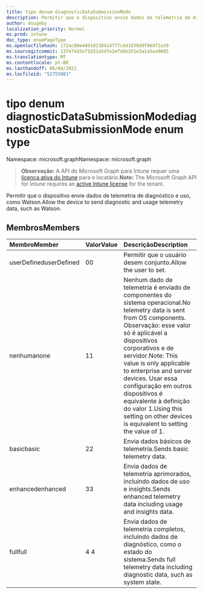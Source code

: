 ```yaml
---
title: tipo denum diagnosticDataSubmissionMode
description: Permitir que o dispositivo envie dados de telemetria de diagnóstico e uso, como Watson.
author: dougeby
localization_priority: Normal
ms.prod: intune
doc_type: enumPageType
ms.openlocfilehash: 172ac80e4491d238414777c4d1d30d9f969f2a39
ms.sourcegitcommit: 13f474d3e71d32a5dfe2efebb351e3a1a5aa9685
ms.translationtype: MT
ms.contentlocale: pt-BR
ms.lasthandoff: 06/04/2021
ms.locfileid: "52755081"
---
```

# <a name="diagnosticdatasubmissionmode-enum-type"></a><span data-ttu-id="4ad34-103">tipo denum diagnosticDataSubmissionMode</span><span class="sxs-lookup"><span data-stu-id="4ad34-103">diagnosticDataSubmissionMode enum type</span></span>

<span data-ttu-id="4ad34-104">Namespace: microsoft.graph</span><span class="sxs-lookup"><span data-stu-id="4ad34-104">Namespace: microsoft.graph</span></span>

> <span data-ttu-id="4ad34-105">**Observação:** A API do Microsoft Graph para Intune requer uma [licença ativa do Intune](https://go.microsoft.com/fwlink/?linkid=839381) para o locatário.</span><span class="sxs-lookup"><span data-stu-id="4ad34-105">**Note:** The Microsoft Graph API for Intune requires an [active Intune license](https://go.microsoft.com/fwlink/?linkid=839381) for the tenant.</span></span>

<span data-ttu-id="4ad34-106">Permitir que o dispositivo envie dados de telemetria de diagnóstico e uso, como Watson.</span><span class="sxs-lookup"><span data-stu-id="4ad34-106">Allow the device to send diagnostic and usage telemetry data, such as Watson.</span></span>

## <a name="members"></a><span data-ttu-id="4ad34-107">Membros</span><span class="sxs-lookup"><span data-stu-id="4ad34-107">Members</span></span>
|<span data-ttu-id="4ad34-108">Membro</span><span class="sxs-lookup"><span data-stu-id="4ad34-108">Member</span></span>|<span data-ttu-id="4ad34-109">Valor</span><span class="sxs-lookup"><span data-stu-id="4ad34-109">Value</span></span>|<span data-ttu-id="4ad34-110">Descrição</span><span class="sxs-lookup"><span data-stu-id="4ad34-110">Description</span></span>|
|:---|:---|:---|
|<span data-ttu-id="4ad34-111">userDefined</span><span class="sxs-lookup"><span data-stu-id="4ad34-111">userDefined</span></span>|<span data-ttu-id="4ad34-112">0</span><span class="sxs-lookup"><span data-stu-id="4ad34-112">0</span></span>|<span data-ttu-id="4ad34-113">Permitir que o usuário desem conjunto.</span><span class="sxs-lookup"><span data-stu-id="4ad34-113">Allow the user to set.</span></span>|
|<span data-ttu-id="4ad34-114">nenhuma</span><span class="sxs-lookup"><span data-stu-id="4ad34-114">none</span></span>|<span data-ttu-id="4ad34-115">1</span><span class="sxs-lookup"><span data-stu-id="4ad34-115">1</span></span>|<span data-ttu-id="4ad34-116">Nenhum dado de telemetria é enviado de componentes do sistema operacional.</span><span class="sxs-lookup"><span data-stu-id="4ad34-116">No telemetry data is sent from OS components.</span></span> <span data-ttu-id="4ad34-117">Observação: esse valor só é aplicável a dispositivos corporativos e de servidor.</span><span class="sxs-lookup"><span data-stu-id="4ad34-117">Note: This value is only applicable to enterprise and server devices.</span></span> <span data-ttu-id="4ad34-118">Usar essa configuração em outros dispositivos é equivalente à definição do valor 1.</span><span class="sxs-lookup"><span data-stu-id="4ad34-118">Using this setting on other devices is equivalent to setting the value of 1.</span></span>|
|<span data-ttu-id="4ad34-119">basic</span><span class="sxs-lookup"><span data-stu-id="4ad34-119">basic</span></span>|<span data-ttu-id="4ad34-120">2</span><span class="sxs-lookup"><span data-stu-id="4ad34-120">2</span></span>|<span data-ttu-id="4ad34-121">Envia dados básicos de telemetria.</span><span class="sxs-lookup"><span data-stu-id="4ad34-121">Sends basic telemetry data.</span></span>|
|<span data-ttu-id="4ad34-122">enhanced</span><span class="sxs-lookup"><span data-stu-id="4ad34-122">enhanced</span></span>|<span data-ttu-id="4ad34-123">3</span><span class="sxs-lookup"><span data-stu-id="4ad34-123">3</span></span>|<span data-ttu-id="4ad34-124">Envia dados de telemetria aprimorados, incluindo dados de uso e insights.</span><span class="sxs-lookup"><span data-stu-id="4ad34-124">Sends enhanced telemetry data including usage and insights data.</span></span>|
|<span data-ttu-id="4ad34-125">full</span><span class="sxs-lookup"><span data-stu-id="4ad34-125">full</span></span>|<span data-ttu-id="4ad34-126">4 </span><span class="sxs-lookup"><span data-stu-id="4ad34-126">4</span></span>|<span data-ttu-id="4ad34-127">Envia dados de telemetria completos, incluindo dados de diagnóstico, como o estado do sistema.</span><span class="sxs-lookup"><span data-stu-id="4ad34-127">Sends full telemetry data including diagnostic data, such as system state.</span></span>|




